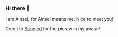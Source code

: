 ### Hi there 👋

I am Ainsel, for Ainsel means me. Nice to meet you!

Credit to [Sangled](https://twitter.com/Sangled) for the picrew in my avatar!

<!--
**myAinsel/myAinsel** is a ✨ _special_ ✨ repository because its `README.md` (this file) appears on your GitHub profile.

Here are some ideas to get you started:

- 🔭 I’m currently working on ...
- 🌱 I’m currently learning ...
- 👯 I’m looking to collaborate on ...
- 🤔 I’m looking for help with ...
- 💬 Ask me about ...
- 📫 How to reach me: ...
- 😄 Pronouns: ...
- ⚡ Fun fact: ...
-->
